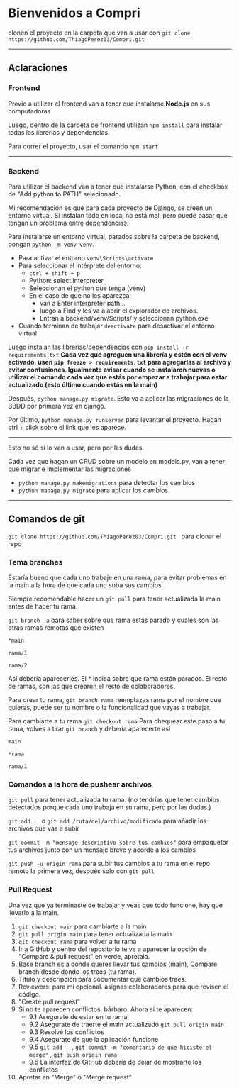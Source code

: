 # Bienvenidos a Compri

clonen el proyecto en la carpeta que van a usar con `git clone https://github.com/ThiagoPerez03/Compri.git `

---

## Aclaraciones

### Frontend
Previo a utilizar el frontend van a tener que instalarse **Node.js** en sus computadoras

Luego, dentro de la carpeta de frontend utilizan `npm install` para instalar todas las librerias y dependencias. 

Para correr el proyecto, usar el comando `npm start`

---

### Backend
Para utilizar el backend van a tener que instalarse Python, con el checkbox de "Add python to PATH" selecionado. 

Mi recomendación es que para cada proyecto de Django, se creen un entorno virtual. Si instalan todo en local no está mal, pero puede pasar que tengan un problema entre dependencias. 

Para instalarse un entorno virtual, parados sobre la carpeta de backend, pongan `python -m venv venv`.
- Para activar el entorno `venv\Scripts\activate`
- Para seleccionar el intérprete del entorno:
     - `ctrl + shift + p`
     - Python: select interpreter
     - Seleccionan el python que tenga (venv)
     - En el caso de que no les aparezca:
        - van a Enter interpreter path...
        - luego a Find y les va a abrir el explorador de archivos.
        - Entran a backend/venv/Scripts/ y seleccionan python.exe
- Cuando terminan de trabajar `deactivate` para desactivar el entorno virtual

Luego instalan las librerías/dependencias con `pip install -r requirements.txt`
**Cada vez que agreguen una librería y estén con el venv activado, usen `pip freeze > requirements.txt` para agregarlas al archivo y evitar confusiones. Igualmente avisar cuando se instalaron nuevas o utilizar el comando cada vez que estás por empezar a trabajar para estar actualizado (esto último cuando estás en la main)**

Después, `python manage.py migrate`. Esto va a aplicar las migraciones de la BBDD por primera vez en django. 

Por último, `python manage.py runserver` para levantar el proyecto. Hagan ctrl + click sobre el link que les aparece. 

--- 
Esto no sé si lo van a usar, pero por las dudas.

Cada vez que hagan un CRUD sobre un modelo en models.py, van a tener que migrar e implementar las migraciones
 - `python manage.py makemigrations` para detectar los cambios
  - `python manage.py migrate` para aplicar los cambios 

--- 
## Comandos de git 

`git clone https://github.com/ThiagoPerez03/Compri.git ` para clonar el repo

### Tema branches

Estaría bueno que cada uno trabaje en una rama, para evitar problemas en la main a la hora de que cada uno suba sus cambios.

Siempre recomendable hacer un `git pull` para tener actualizada la main antes de hacer tu rama.

`git branch -a` para saber sobre que rama estás parado y cuales son las otras ramas remotas que existen
    
    *main
    
    rama/1
    
    rama/2
Así debería aparecerles. El * indica sobre que rama están parados. El resto de ramas, son las que crearon el resto de colaboradores.

Para crear tu rama, `git branch rama` reemplazas rama por el nombre que quieras, puede ser tu nombre o la funcionalidad que vayas a trabajar. 

Para cambiarte a tu rama `git checkout rama` 
    Para chequear este paso a tu rama, volves a tirar `git branch` y debería aparecerte así
       
    main
        
    *rama
        
    rama/1

### Comandos a la hora de pushear archivos

`git pull` para tener actualizada tu rama. (no tendrías que tener cambios detectados porque cada uno trabaja en su rama, pero por las dudas.)

`git add . ` o `git add /ruta/del/archivo/modificado` para añadir los archivos que vas a subir 

`git commit -m "mensaje descriptivo sobre tus cambios"` para empaquetar tus archivos junto con un mensaje breve y acorde a los cambios 

`git push -u origin rama` para subir tus cambios a tu rama en el repo remoto la primera vez, después solo con `git pull`

### Pull Request

Una vez que ya terminaste de trabajar y veas que todo funcione, hay que llevarlo a la main. 

1. `git checkout main` para cambiarte a la main
2. `git pull origin main` para tener actualizada la main
3. `git checkout rama` para volver a tu rama
4. Ir a GitHub y dentro del repositorio te va a aparecer la opción de "Compare & pull request" en verde, apretala.
5. Base branch es a donde queres llevar tus cambios (main), Compare branch desde donde los traes (tu rama). 
6. Título y descripción para documentar que cambios traes.
7. Reviewers: para mi opcional. asignas colaboradores para que revisen el código.
8. "Create pull request"
9. Si no te aparecen conflictos, bárbaro. Ahora si te aparecen:
    - 9.1 Asegurate de estar en tu rama
    - 9.2 Asegurate de traerte el main actualizado `git pull origin main`
    - 9.3 Resolvé los conflictos
    - 9.4 Asegurate de que la aplicación funcione
    - 9.5 `git add . `, `git commit -m "comentario de que hiciste el merge"` , `git push origin rama`
    - 9.6 La interfaz de GitHub debería de dejar de mostrarte los conflictos
10. Apretar en "Merge" o "Merge request"

